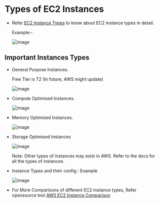 # Types of EC2 Instances
  - Refer [EC2 Instance Types](https://aws.amazon.com/ec2/instance-types/ "EC2 Instance Types") to know about EC2 instance types in detail.

    Example:-

       ![image](https://github.com/user-attachments/assets/b2ceeb6d-2a19-4955-b9d7-91fba4ef95ba)

## Important Instances Types 
  - General Purpose Instances.

      Free Tier is T2 (In future, AWS might update)

      ![image](https://github.com/user-attachments/assets/2c699ebe-a9cd-4dae-964b-23c859578761)

  - Compute Optimised Instances.

      ![image](https://github.com/user-attachments/assets/742ded1d-add5-4f74-8c60-f063e590cab8)
  
  - Memory Optimised Instances.

      ![image](https://github.com/user-attachments/assets/561828f3-c693-4045-9fde-5544b7b8884b)

  - Storage Optimised Instances

      ![image](https://github.com/user-attachments/assets/7358dbce-65d7-4e9f-9c5b-c232d311862f)

    Note: Other types of instances may exist in AWS. Refer to the docs for all the types of instances.

  - Instance Types and their config : Example

      ![image](https://github.com/user-attachments/assets/f6ebed38-5d73-47b4-bade-4c2ddd034001)

  - For More Comparisons of different EC2 instance types, Refer opensource tool [AWS EC2 Instance Comparison](https://instances.vantage.sh/)


